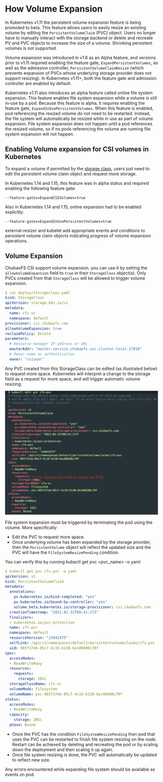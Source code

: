# How Volume Expansion

In Kubernetes v1.11 the persistent volume expansion feature is being promoted to beta. This feature allows users to easily resize an existing volume by editing the `PersistentVolumeClaim` (PVC) object. Users no longer have to manually interact with the storage backend or delete and recreate PV and PVC objects to increase the size of a volume. Shrinking persistent volumes is not supported.

Volume expansion was introduced in v1.8 as an Alpha feature, and versions prior to v1.11 required enabling the feature gate, `ExpandPersistentVolumes`, as well as the admission controller, `PersistentVolumeClaimResize` (which prevents expansion of PVCs whose underlying storage provider does not support resizing). In Kubernetes v1.11+, both the feature gate and admission controller are enabled by default.

Kubernetes v1.11 also introduces an alpha feature called online file system expansion. This feature enables file system expansion while a volume is still in-use by a pod. Because this feature is alpha, it requires enabling the feature gate, `ExpandInUsePersistentVolumes`. When this feature is enabled, pod referencing the resized volume do not need to be restarted. Instead, the file system will automatically be resized while in use as part of volume expansion. File system expansion does not happen until a pod references the resized volume, so if no pods referencing the volume are running file system expansion will not happen.

## Enabling Volume expansion for CSI volumes in Kubernetes

To expand a volume if permitted by the [storage class](https://kubernetes.io/docs/concepts/storage/persistent-volumes/#expanding-persistent-volumes-claims), users just need to edit the persistent volume claim object and request more storage.

In Kubernetes 1.14 and 1.15, this feature was in alpha status and required enabling the following feature gate:

```
--feature-gates=ExpandCSIVolumes=true
```

Also in Kubernetes 1.14 and 1.15, online expansion had to be enabled explicitly:

```
--feature-gates=ExpandInUsePersistentVolumes=true
```

external-resizer and kubelet add appropriate events and conditions to persistent volume claim objects indicating progress of volume expansion operations.

## Volume Expansion

ChubaoFS CSI support volume expansion. you can use it by setting the `allowVolumeExpansion` field to `true` in their `StorageClass` object(s). Only PVCs created from that `StorageClass` will be allowed to trigger volume expansion.

```yaml
$ cat deploy/storageclass.yaml
kind: StorageClass
apiVersion: storage.k8s.io/v1
metadata:
  name: cfs-sc
  namespace: default
provisioner: csi.chubaofs.com
allowVolumeExpansion: true
reclaimPolicy: Delete
parameters:
  # Resource manager IP address or URL
  masterAddr: "master-service.chubaofs.svc.cluster.local:17010"
  # Owner name as authentication
  owner: "csiuser"
```

Any PVC created from this StorageClass can be edited (as illustrated below) to request more space. Kubernetes will interpret a change to the storage field as a request for more space, and will trigger automatic volume resizing.

<div width="100%" style="text-align:center;"><img alt="ChubaoFS Components" src="volume_expansion.jpg" width="700"/></div>


File system expansion must be triggered by terminating the pod using the volume. More specifically:

* Edit the PVC to request more space.
* Once underlying volume has been expanded by the storage provider, then the `PersistentVolume` object will reflect the updated size and the PVC will have the `FileSystemResizePending` condition.

You can verify this by running kubectl get pvc <pvc_name> -o yaml

```yaml
$ kubectl get pvc cfs-pvc -o yaml
apiVersion: v1
kind: PersistentVolumeClaim
metadata:
  annotations:
    pv.kubernetes.io/bind-completed: "yes"
    pv.kubernetes.io/bound-by-controller: "yes"
    volume.beta.kubernetes.io/storage-provisioner: csi.chubaofs.com
  creationTimestamp: "2021-01-31T08:41:27Z"
  finalizers:
  - kubernetes.io/pvc-protection
  name: cfs-pvc
  namespace: default
  resourceVersion: "15042475"
  selfLink: /api/v1/namespaces/default/persistentvolumeclaims/cfs-pvc
  uid: 965f37eb-05c7-4c19-b130-6ec06690c70f
spec:
  accessModes:
  - ReadWriteMany
  resources:
    requests:
      storage: 20Gi
  storageClassName: cfs-sc
  volumeMode: Filesystem
  volumeName: pvc-965f37eb-05c7-4c19-b130-6ec06690c70f
status:
  accessModes:
  - ReadWriteMany
  capacity:
    storage: 20Gi
  phase: Bound
```

* Once the PVC has the condition `FileSystemResizePending` then pod that uses the PVC can be restarted to finish file system resizing on the node. Restart can be achieved by deleting and recreating the pod or by scaling down the deployment and then scaling it up again.
* Once file system resizing is done, the PVC will automatically be updated to reflect new size.

Any errors encountered while expanding file system should be available as events on pod.



